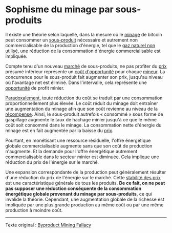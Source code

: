 Sophisme du minage par sous-produits
====================================

Il existe une théorie selon laquelle, dans la mesure où le [minage](ch101-glossary.md#mine) de bitcoin peut consommer un [sous-produit](https://fr.wikipedia.org/wiki/D%C3%A9chet) nécessaire et autrement non commercialisable de la production d'énergie, tel que le [gaz naturel non utilisé](https://fr.wikipedia.org/wiki/Torchage_du_gaz_naturel), une réduction de la consommation d'énergie commercialisable est impliquée.

Compte tenu d'un nouveau [marché](ch101-glossary.md#marché) de sous-produits, ne pas profiter du [prix](ch101-glossary.md#prix) présumé inférieur représente un [coût d'opportunité](https://fr.wikipedia.org/wiki/Co%C3%BBt_d%27opportunit%C3%A9) pour chaque [mineur](ch101-glossary.md#mineur). La concurrence pour le sous-produit fait augmenter son prix, jusqu'au niveau où l'avantage net est éliminé. Dans l'intervalle, cela représente une [opportunité](https://bitcoinist.com/bitcoin-mining-waste-oil-industry/) de profit minier.

[Paradoxalement](ch094-efficiency-paradox.md), toute réduction du coût se traduit par une consommation proportionnellement plus élevée. Le coût réduit du minage doit entraîner une augmentation du minage afin que son coût revienne au niveau de la [récompense](ch101-glossary.md#récompense). Ainsi, le sous-produit autrefois « consommé » sous forme de gaspillage augmente le taux de hachage minier jusqu'à ce que le même coût soit consommé dans le minage. La consommation nette d'énergie du minage est en fait augmentée par la baisse du [prix](ch101-glossary.md#prix).

Pourtant, en monétisant une ressource résiduelle, l'offre énergétique globale commercialisable augmente sans que son coût de production n'augmente. Et la demande pour l'offre énergétique autrement commercialisable dans le secteur minier est diminuée. Cela implique une réduction du prix de l'énergie sur le marché.

Une expansion correspondante de la production peut généralement résulter d'une réduction du prix de l'énergie sur le marché. Cette [stabilité des prix](ch030-stability-property.md) est une caractéristique générale de tous les produits. **De ce fait, on ne peut pas supposer une réduction conséquente de la consommation énergétique globale provenant du minage par sous-produits**, ce qui invalide la théorie. Cependant, une augmentation globale de la richesse est impliquée par une plus grande production au même coût ou par une même production à moindre coût.

---

Texte original : [Byproduct Mining Fallacy](https://github.com/libbitcoin/libbitcoin-system/wiki/Byproduct-Mining-Fallacy)
